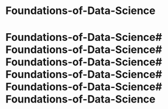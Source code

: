 # Foundations-of-Data-Science
# Foundations-of-Data-Science# Foundations-of-Data-Science# Foundations-of-Data-Science# Foundations-of-Data-Science# Foundations-of-Data-Science# Foundations-of-Data-Science
